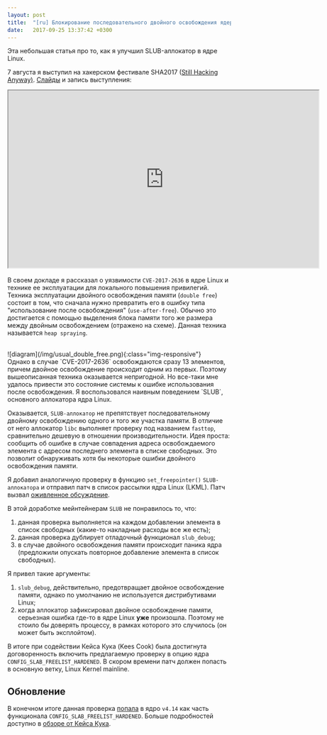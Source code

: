 ```yaml
---
layout: post
title:  "[ru] Блокирование последовательного двойного освобождения ядерной памяти"
date:   2017-09-25 13:37:42 +0300
---
```


Эта небольшая статья про то, как я улучшил SLUB-аллокатор в ядре Linux.

7 августа я выступил на хакерском фестивале SHA2017 ([Still Hacking Anyway)][1]. [Слайды][2] и запись выступления:
<iframe width="700" height="400" src="https://www.youtube.com/embed/g7Qm0NpPAz4"></iframe>

В своем докладе я рассказал о уязвимости `CVE-2017-2636` в ядре Linux и технике ее эксплуатации для локального повышения привилегий. Техника эксплуатации двойного освобождения памяти (`double free`) состоит в том, что сначала нужно превратить его в ошибку типа "использование после освобождения" (`use-after-free`). Обычно это достигается с помощью выделения блока памяти того же размера между двойным освобождением (отражено на схеме). Данная техника называется `heap spraying`.

<br>
![diagram](/img/usual_double_free.png){:class="img-responsive"}

<br>
Однако в случае `CVE-2017-2636` освобождаются сразу 13 элементов, причем двойное освобождение происходит одним из первых. Поэтому вышеописанная техника оказывается непригодной. Но все-таки мне удалось привести это состояние системы к ошибке использования после освобождения. Я воспользовался наивным поведением `SLUB`, основного аллокатора ядра Linux.

Оказывается, `SLUB-аллокатор` не препятствует последовательному двойному освобождению одного и того же участка памяти. В отличие от него аллокатор `libc` выполняет проверку под названием `fasttop`, сравнительно дешевую в отношении производительности. Идея проста: сообщить об ошибке в случае совпадения адреса освобождаемого элемента с адресом последнего элемента в списке свободных. Это позволит обнаруживать хотя бы некоторые ошибки двойного освобождения памяти.

Я добавил аналогичную проверку в функцию `set_freepointer()` `SLUB-аллокатора` и отправил патч в список рассылки ядра Linux (LKML). Патч вызвал [оживленное обсуждение][3].

В этой доработке мейнтейнерам `SLUB` не понравилось то, что:
  1. данная проверка выполняется на каждом добавлении элемента в список свободных (какие-то накладные расходы все же есть);
  2. данная проверка дублирует отладочный функционал `slub_debug`;
  3. в случае двойного освобождения памяти происходит паника ядра (предложили опускать повторное добавление элемента в список свободных).

Я привел такие аргументы:
  1. `slub_debug`, действительно, предотвращает двойное освобождение памяти, однако по умолчанию не используется дистрибутивами Linux;
  2. когда аллокатор зафиксировал двойное освобождение памяти, серьезная ошибка где-то в ядре Linux <b>уже</b> произошла. Поэтому не стоило бы доверять процессу, в рамках которого это случилось (он может быть эксплойтом).

В итоге при содействии Кейса Кука (Kees Cook) была достигнута договоренность включить предлагаемую проверку в опцию ядра `CONFIG_SLAB_FREELIST_HARDENED`. В скором времени патч должен попасть в основную ветку, Linux Kernel mainline.

## Обновление

В конечном итоге данная проверка [попала][4] в ядро `v4.14` как часть функционала `CONFIG_SLAB_FREELIST_HARDENED`. Больше подробностей доступно в [обзоре от Кейса Кука][5].

[1]: https://program.sha2017.org/events/295.html
[2]: https://program.sha2017.org/system/event_attachments/attachments/000/000/111/original/a13xp0p0v_race_for_root_SHA2017.pdf
[3]: https://lkml.org/lkml/2017/7/17/646
[4]: https://git.kernel.org/pub/scm/linux/kernel/git/torvalds/linux.git/commit/?id=ce6fa91b93630396ca220c33dd38ffc62686d499
[5]: https://outflux.net/blog/archives/2017/11/14/security-things-in-linux-v4-14/

